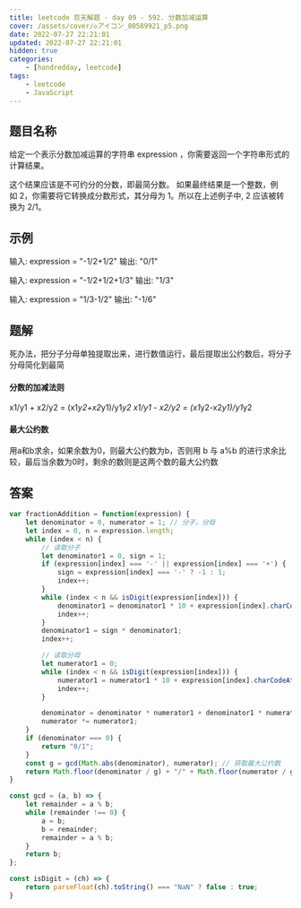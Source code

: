 ```yaml
---
title: leetcode 百天解题 - day 09 - 592. 分数加减运算
cover: /assets/cover/◇アイコン_80589921_p5.png
date: 2022-07-27 22:21:01
updated: 2022-07-27 22:21:01
hidden: true
categories:
    - [handredday, leetcode]
tags:
    - leetcode
    - JavaScript
---
```



## 题目名称
给定一个表示分数加减运算的字符串 expression ，你需要返回一个字符串形式的计算结果。 

这个结果应该是不可约分的分数，即最简分数。 如果最终结果是一个整数，例如 2，你需要将它转换成分数形式，其分母为 1。所以在上述例子中, 2 应该被转换为 2/1。

## 示例


输入: expression = "-1/2+1/2"
输出: "0/1"

输入: expression = "-1/2+1/2+1/3"
输出: "1/3"

输入: expression = "1/3-1/2"
输出: "-1/6"

## 题解

死办法，把分子分母单独提取出来，进行数值运行，最后提取出公约数后，将分子分母简化到最简

#### 分数的加减法则

x1/y1 + x2/y2 = (x1*y2+x2*y1)/y1*y2
x1/y1 - x2/y2 = (x1*y2-x2*y1)/y1*y2

#### 最大公约数

用a和b求余，如果余数为0，则最大公约数为b，否则用 b 与 a%b 的进行求余比较，最后当余数为0时，剩余的数则是这两个数的最大公约数

## 答案

~~~js
var fractionAddition = function(expression) {
    let denominator = 0, numerator = 1; // 分子，分母
    let index = 0, n = expression.length;
    while (index < n) {
        // 读取分子
        let denominator1 = 0, sign = 1;
        if (expression[index] === '-' || expression[index] === '+') {
            sign = expression[index] === '-' ? -1 : 1;
            index++;
        }
        while (index < n && isDigit(expression[index])) {
            denominator1 = denominator1 * 10 + expression[index].charCodeAt() - '0'.charCodeAt();
            index++;
        }
        denominator1 = sign * denominator1;
        index++;

        // 读取分母
        let numerator1 = 0;
        while (index < n && isDigit(expression[index])) {
            numerator1 = numerator1 * 10 + expression[index].charCodeAt() - '0'.charCodeAt();
            index++;
        }

        denominator = denominator * numerator1 + denominator1 * numerator;
        numerator *= numerator1;
    }
    if (denominator === 0) {
        return "0/1";
    }
    const g = gcd(Math.abs(denominator), numerator); // 获取最大公约数
    return Math.floor(denominator / g) + "/" + Math.floor(numerator / g);
}

const gcd = (a, b) => {
    let remainder = a % b;
    while (remainder !== 0) {
        a = b;
        b = remainder;
        remainder = a % b;
    }
    return b;
};

const isDigit = (ch) => {
    return parseFloat(ch).toString() === "NaN" ? false : true;
}
~~~